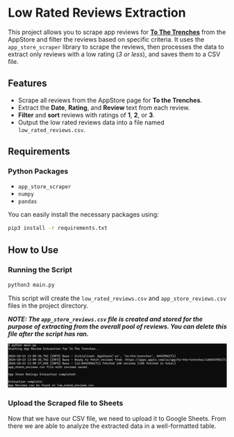 # Low Rated Reviews Extraction

This project allows you to scrape app reviews for [**To The Trenches**](https://apps.apple.com/us/app/to-the-trenches/id6443956171) from the AppStore and filter the reviews based on specific criteria. It uses the `app_store_scraper` library to scrape the reviews, then processes the data to extract only reviews with a low rating (*3 or less*), and saves them to a CSV file.

## Features

- Scrape all reviews from the AppStore page for **To the Trenches**.
- Extract the **Date**, **Rating**, and **Review** text from each review.
- **Filter** and **sort** reviews with ratings of **1**, **2**, or **3**.
- Output the low rated reviews data into a file named `low_rated_reviews.csv`.

## Requirements

### Python Packages

- `app_store_scraper`
- `numpy`
- `pandas`

You can easily install the necessary packages using:

```bash
pip3 install -r requirements.txt
```

## How to Use

### Running the Script

```bash
python3 main.py
```
This script will create the `low_rated_reviews.csv` and `app_store_reviews.csv` files in the project directory.<br>

**_NOTE: The `app_store_reviews.csv` file is created and stored for the purpose of extracting from the overall pool of reviews. You can delete this file after the script has ran._**

![alt text](image.png)

### Upload the Scraped file to Sheets

Now that we have our CSV file, we need to upload it to Google Sheets. From there we are able to analyze the extracted data in a well-formatted table.

